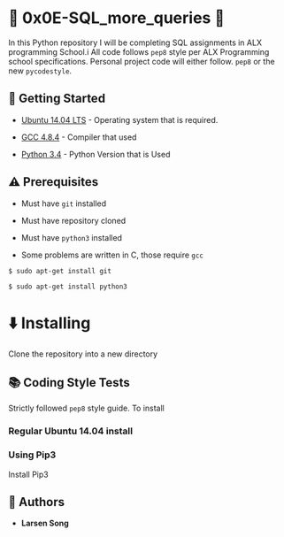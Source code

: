# :ocean: 0x0E-SQL_more_queries :ocean:

In this Python repository I will be completing SQL assignments in ALX programming School.i
All code follows 
<code>pep8</code>
style per ALX Programming  school specifications.
Personal project code will either follow.
<code>pep8</code> or the new <code>pycodestyle</code>.

## :running: Getting Started

* [Ubuntu 14.04 LTS](http://releases.ubuntu.com/14.04/) - Operating system that is required.

* [GCC 4.8.4](https://gcc.gnu.org/gcc-4.8/) - Compiler that  used

* [Python 3.4](https://www.python.org/download/releases/3.4.0/) - Python Version that is  Used

## :warning: Prerequisites

* Must have `git` installed

* Must have repository cloned

* Must have `python3` installed


* Some problems are written in C, those require `gcc`

```
$ sudo apt-get install git
```

```
$ sudo apt-get install python3
```


# :arrow_down: Installing

Clone the repository into a new directory

## :books: Coding Style Tests

Strictly followed `pep8` style guide. To install

### Regular Ubuntu 14.04 install

### Using Pip3

Install Pip3

## :blue_book: Authors
* **Larsen Song**
